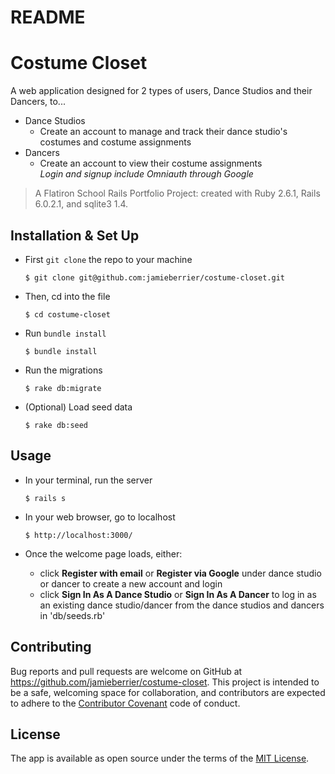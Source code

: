 README
======

# Costume Closet

A web application designed for 2 types of users, Dance Studios and their Dancers, to...
* Dance Studios
    * Create an account to manage and track their dance studio's costumes and costume assignments
* Dancers
    * Create an account to view their costume assignments  
*Login and signup include Omniauth through Google*

> A Flatiron School Rails Portfolio Project: created with Ruby 2.6.1, Rails 6.0.2.1, and sqlite3 1.4.

## Installation & Set Up

* First `git clone` the repo to your machine

    ```
    $ git clone git@github.com:jamieberrier/costume-closet.git
    ```
* Then, cd into the file

    ```
    $ cd costume-closet
    ```
* Run `bundle install`

    ```
    $ bundle install
    ```
* Run the migrations

    ```
    $ rake db:migrate
    ```
* (Optional) Load seed data

    ```
    $ rake db:seed
    ```

## Usage

* In your terminal, run the server

    ```
    $ rails s
    ```
* In your web browser, go to localhost

    ```
    $ http://localhost:3000/
    ```
* Once the welcome page loads, either:
    * click **Register with email** or **Register via Google** under dance studio or dancer to create a new account and login
    * click **Sign In As A Dance Studio** or **Sign In As A Dancer** to log in as an existing dance studio/dancer from the dance studios and dancers in 'db/seeds.rb'

## Contributing

Bug reports and pull requests are welcome on GitHub at https://github.com/jamieberrier/costume-closet. This project is intended to be a safe, welcoming space for collaboration, and contributors are expected to adhere to the [Contributor Covenant](http://contributor-covenant.org) code of conduct.

## License

The app is available as open source under the terms of the [MIT License](https://opensource.org/licenses/MIT).
